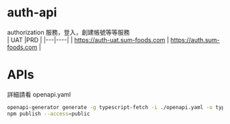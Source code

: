 # auth-api

authorization 服務，登入，創建帳號等等服務  
| UAT |PRD |
|---|----|
| https://auth-uat.sum-foods.com | https://auth.sum-foods.com |

# APIs

詳細請看 openapi.yaml

```bash
openapi-generator generate -g typescript-fetch -i ./openapi.yaml -o typescript-fetch --additional-properties=npmName=@universalmacro/auth-ts-sdk
npm publish --access=public
```
